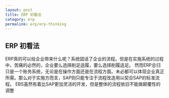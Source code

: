 ```yaml
---
layout: post
title: ERP 初看法
category: erp
permalink: erp/erp-thinking
---
```


## ERP 初看法

ERP真的可以给企业带来什么呢？系统固话了企业的流程。但是在实施系统的过程中，苦痛的必然的，企业要么选择削足适履，要么选择削履适足。 然而ERP总归只是一个账务系统，无论是在操作方面还是在流程方面。未必都可以体现企业真正所需。那么对于实施方而言，SAP则只能专注于流程改造用以契合SAP的标准流程。 EBS虽然有着比SAP更加灵活的开发，但是整体的流程依旧不能做颠覆性的调整
